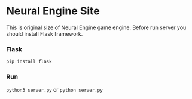 # Neural Engine Site
This is original size of Neural Engine game engine.
Before run server you should install Flask framework.
### Flask
`pip install flask`
### Run
`python3 server.py` or `python server.py`